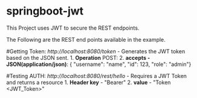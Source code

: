 # springboot-jwt

This Project uses JWT to secure the REST endpoints.

The Following are the REST end points available in the example.

#Getting Token:
_http://localhost:8080/token_ - Generates the JWT token based on the JSON sent. 
    1. **Operation** POST:
    2. **accepts - JSON(application/json)**: { "username": "name", "id": 123, "role": "admin"}

#Testing AUTH:
_http://localhost:8080/rest/hello_ - Requires a JWT Token and returns a resource 
    1. **Header key** - "Bearer"
    2. **value** - "Token <JWT_Token>"